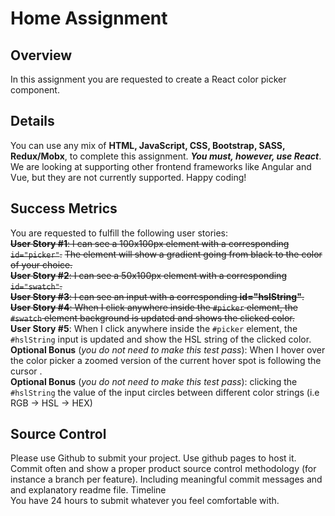 # Home Assignment

## Overview

In this assignment you are requested to create a React color picker component.

## Details

You can use any mix of **HTML, JavaScript, CSS, Bootstrap, SASS, Redux/Mobx**, to complete this assignment.
**_You must, however, use React_**.
We are looking at supporting other frontend frameworks like Angular and Vue, but they are not currently supported.
Happy coding!

## Success Metrics

You are requested to fulfill the following user stories: </br>
~~**User Story #1**: I can see a 100x100px element with a corresponding `id="picker"​`.~~
~~The element will show a gradient going from black to the color of your choice. </br>~~
~~**User Story #2**: I can see a 50x100px element with a corresponding `id="swatch"​`. </br>~~
~~**User Story #3**: I can see an input with a corresponding **id="hslString"​**. </br>~~
~~**User Story #4**: When I click anywhere inside the `#picker​` element, the `#swatch​` element background is updated and shows the clicked color. </br>~~
**User Story #5**: When I click anywhere inside the `#picker​` element, the `#hslString​` input is updated and show the HSL string of the clicked color. </br>
**Optional Bonus** (_you do not need to make this test pass_): When I hover over the color picker a zoomed version of the current hover spot is following the cursor . </br>
**Optional Bonus** (_you do not need to make this test pass_): clicking the `#hslString​` the value of the input circles between different color strings (i.e RGB -> HSL -> HEX) </br>

## Source Control

Please use Github to submit your project. Use github pages to host it. Commit often and show a proper product source control methodology (for instance a branch per feature). Including meaningful commit messages and and explanatory readme file.
Timeline </br>
You have 24 hours to submit whatever you feel comfortable with.
